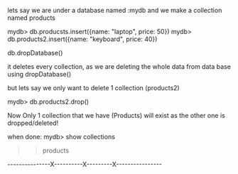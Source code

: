lets say we are under a database named :mydb
and we make a collection named products

mydb> db.producsts.insert({name: "laptop", price: 50})
mydb> db.products2.insert({name: "keyboard", price: 40})

db.dropDatabase()

it deletes every collection, as we are deleting the whole data from data base using dropDatabase()

but lets say we only want to delete 1 collection (products2)

mydb> db.products2.drop()

Now Only 1 collection that we have (Products) will exist as the other one is dropped/deleted!

when done:
mydb> show collections
>> products

---------------X----------X---------X----------------